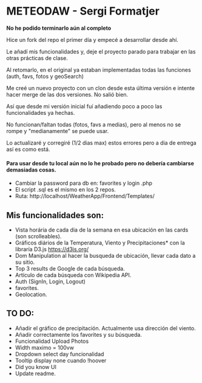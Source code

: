 # METEODAW - Sergi Formatjer

**No he podido terminarlo aún al completo**

Hice un fork del repo el primer día y empecé a desarrollar desde ahí.

Le añadí mis funcionalidades y, deje el proyecto parado para trabajar en las otras prácticas de clase.

Al retomarlo, en el original ya estaban implementadas todas las funciones (auth, favs, fotos y geoSearch)

Me creé un nuevo proyecto con un clon desde esta última versión e intente hacer merge de las dos versiones. No salió bien.

Así que desde mi versión inicial fuí añadiendo poco a poco las funcionalidades ya hechas.

No funcionan/faltan todas (fotos, favs a medias), pero al menos no se rompe y "medianamente" se puede usar.

Lo actualizaré y corregiré (1/2 dias max) estos errores pero a dia de entrega así es como está.

#### Para usar desde tu local aún no lo he probado pero no debería cambiarse demasiadas cosas.

- Cambiar la password para db en: favorites y login .php
- El script .sql es el mismo en los 2 repos.
- Ruta: http://localhost/WeatherApp/Frontend/Templates/

## Mis funcionalidades son:

- Vista horária de cada dia de la semana en esa ubicación en las cards (son scrolleables).
- Gráficos diários de la Temperatura, Viento y Precipitaciones\* con la libraría D3.js https://d3js.org/
- Dom Manipulation al hacer la busqueda de ubicación, llevar cada dato a su sitio.
- Top 3 results de Google de cada búsqueda.
- Artículo de cada búsqueda con Wikipedia API.
- Auth (SignIn, Login, Logout)
- favorites.
- Geolocation.

## TO DO:

- Añadir el gráfico de precipitación. Actualmente usa dirección del viento.
- Añadir correctamente los favorites y su búsqueda.
- Funcionalidad Upload Photos
- Width maximo = 100vw
- Dropdown select day funcionalidad
- Tooltip display none cuando !hoover
- Did you know UI
- Update readme.
